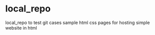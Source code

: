 # local_repo
local_repo to test git cases 
sample html css pages for hosting simple website in html
